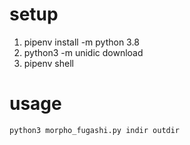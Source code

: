 # setup

1. pipenv install -m python 3.8
2. python3 -m unidic download
3. pipenv shell

# usage

```
python3 morpho_fugashi.py indir outdir
```

